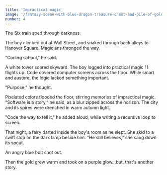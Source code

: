 ```yaml
---
title: 'Impractical magic'
image: '/fantasy-scene-with-blue-dragon-treasure-chest-and-pile-of-golden-coins-d-illustration-707801968.jpg'
number: 4
---
```


The Six train sped through darkness.

The boy climbed out at Wall Street, and snaked through back alleys to Hanover Square. Magicians thronged the way.

"Coding school," he said. 

A white tower soared skyward. The boy logged into practical magic 11 flights up. Code covered computer screens across the floor. While smart and austere, the logic lacked something important.

"Purpose," he thought.

Pixelated colors flooded the floor, stirring memories of impractical magic. "Software is a story," he said, as a blur zipped across the horizon. The city and its spires were drenched in warm autumn light. 

"Code the way to tell it," he added aloud, while writing a recursive loop to screen.

That night, a fairy darted inside the boy's room as he slept. She skid to a swift stop on the dark lamp beside him. "He still believes," she sang down its spout. 

An angry blue bolt shot out. 

Then the gold grew warm and took on a purple glow...but, that's another story.